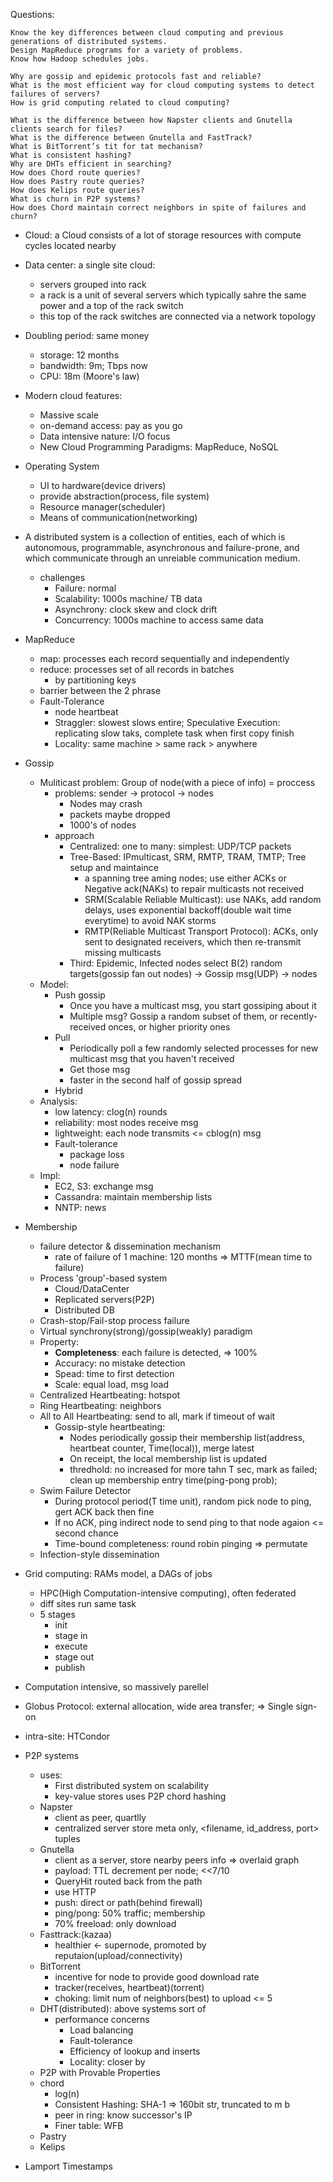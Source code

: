 Questions:
```
Know the key differences between cloud computing and previous generations of distributed systems.
Design MapReduce programs for a variety of problems.
Know how Hadoop schedules jobs.

Why are gossip and epidemic protocols fast and reliable?
What is the most efficient way for cloud computing systems to detect failures of servers?
How is grid computing related to cloud computing?

What is the difference between how Napster clients and Gnutella clients search for files?
What is the difference between Gnutella and FastTrack?
What is BitTorrent’s tit for tat mechanism?
What is consistent hashing?
Why are DHTs efficient in searching?
How does Chord route queries?
How does Pastry route queries?
How does Kelips route queries?
What is churn in P2P systems?
How does Chord maintain correct neighbors in spite of failures and churn?

```


- Cloud: a Cloud consists of a lot of storage resources with compute cycles located nearby
- Data center: a single site cloud: 
  - servers grouped into rack
  - a rack is a unit of several servers which typically sahre the same power and a top of the rack switch
  - this top of the rack switches are connected via a network topology
  
- Doubling period: same money
  - storage: 12 months
  - bandwidth: 9m; Tbps now
  - CPU: 18m (Moore's law)
  
- Modern cloud features:
  - Massive scale
  - on-demand access: pay as you go
  - Data intensive nature: I/O focus
  - New Cloud Programming Paradigms: MapReduce, NoSQL

- Operating System
  - UI to hardware(device drivers)
  - provide abstraction(process, file system)
  - Resource manager(scheduler)
  - Means of communication(networking)

- A distributed system is a collection of entities, each of which is autonomous, programmable, asynchronous and failure-prone, and which communicate through an unreiable communication medium.
  - challenges
    - Failure: normal
    - Scalability: 1000s machine/ TB data
    - Asynchrony: clock skew and clock drift
    - Concurrency: 1000s machine to access same data

- MapReduce
  - map: processes each record sequentially and independently
  - reduce: processes set of all records in batches
    - by partitioning keys
  - barrier between the 2 phrase
  - Fault-Tolerance
    - node heartbeat
    - Straggler: slowest slows entire; Speculative Execution: replicating slow taks, complete task when first copy finish
    - Locality: same machine > same rack > anywhere

- Gossip
  - Muliticast problem: Group of node(with a piece of info) = proccess
    - problems: sender -> protocol -> nodes 
      - Nodes may crash
      - packets maybe dropped
      - 1000's of nodes
    - approach
      - Centralized: one to many: simplest: UDP/TCP packets
      - Tree-Based: IPmulticast, SRM, RMTP, TRAM, TMTP; Tree setup and maintaince
        - a spanning tree aming nodes; use either ACKs or Negative ack(NAKs) to repair multicasts not received
        - SRM(Scalable Reliable Multicast): use NAKs, add random delays, uses exponential backoff(double wait time everytime) to avoid NAK storms
        - RMTP(Reliable Multicast Transport Protocol): ACKs, only sent to designated receivers, which then re-transmit missing multicasts
      - Third: Epidemic, Infected nodes select B(2) random targets(gossip fan out nodes) -> Gossip msg(UDP) -> nodes 
   - Model:
     - Push gossip
       - Once you have a multicast msg, you start gossiping about it
       - Multiple msg? Gossip a random subset of them, or recently-received onces, or higher priority ones
     - Pull
       - Periodically poll a few randomly selected processes for new multicast msg that you haven't received
       - Get those msg
       - faster in the second half of gossip spread
     - Hybrid
   - Analysis:
     - low latency: clog(n) rounds
     - reliability: most nodes receive msg
     - lightweight: each node transmits <= cblog(n) msg
     - Fault-tolerance
       - package loss
       - node failure
   - Impl:
     - EC2, S3: exchange msg
     - Cassandra: maintain membership lists
     - NNTP: news

- Membership
  - failure detector & dissemination mechanism
    - rate of failure of 1 machine: 120 months => MTTF(mean time to failure)
  - Process 'group'-based system
    - Cloud/DataCenter
    - Replicated servers(P2P)
    - Distributed DB
  - Crash-stop/Fail-stop process failure
  - Virtual synchrony(strong)/gossip(weakly) paradigm
  - Property:
    - **Completeness**: each failure is detected, => 100%
    - Accuracy: no mistake detection
    - Spead: time to first detection
    - Scale: equal load, msg load
  - Centralized Heartbeating: hotspot
  - Ring Heartbeating: neighbors
  - All to All Heartbeating: send to all, mark if timeout of wait
    - Gossip-style heartbeating:
      - Nodes periodically gossip their membership list(address, heartbeat counter, Time(local)), merge latest
      - On receipt, the local membership list is updated
      - thredhold: no increased for more tahn T sec, mark as failed; clean up membership entry time(ping-pong prob);
  - Swim Failure Detector
    - During protocol period(T time unit), random pick node to ping, gert ACK back then fine
    - If no ACK, ping indirect node to send ping to that node agaion <= second chance
    - Time-bound completeness: round robin pinging => permutate
  - Infection-style dissemination
- Grid computing: RAMs model, a DAGs of jobs
  - HPC(High Computation-intensive computing), often federated
  - diff sites run same task
  - 5 stages
    - init
    - stage in
    - execute 
    - stage out
    - publish
 - Computation intensive, so massively parellel
 - Globus Protocol: external allocation, wide area transfer; => Single sign-on
 - intra-site: HTCondor
  
- P2P systems
  - uses:
    - First distributed system on scalability
    - key-value stores uses P2P chord hashing
  - Napster
    - client as peer, quartlly
    - centralized server store meta only, <filename, id_address, port> tuples
  - Gnutella
    - client as a server, store nearby peers info => overlaid graph
    - payload: TTL decrement per node; <<7/10
    - QueryHit routed back from the path
    - use HTTP
    - push: direct or path(behind firewall)
    - ping/pong: 50% traffic; membership
    - 70% freeload: only download
  - Fasttrack:(kazaa)
    - healthier <- supernode, promoted by reputaion(upload/connectivity)
  - BitTorrent
    - incentive for node to provide good download rate
    - tracker(receives, heartbeat)(torrent)
    - choking: limit num of neighbors(best) to upload <= 5
  - DHT(distributed): above systems sort of
    - performance concerns
      - Load balancing
      - Fault-tolerance
      - Efficiency of lookup and inserts
      - Locality: closer by
  - P2P with Provable Properties
  - chord
    - log(n)
    - Consistent Hashing: SHA-1 => 160bit str, truncated to m b
    - peer in ring: know successor's IP
    - Finer table: WFB
  - Pastry
  - Kelips
  
  
  
- Lamport Timestamps
